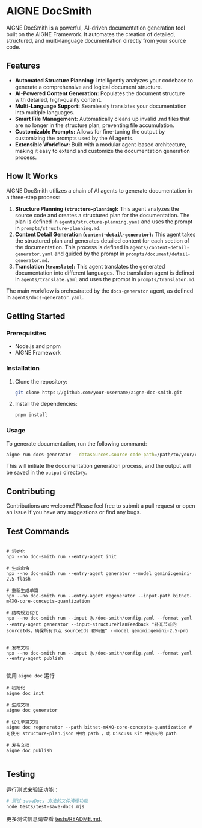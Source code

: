 # AIGNE DocSmith

AIGNE DocSmith is a powerful, AI-driven documentation generation tool built on the AIGNE Framework. It automates the creation of detailed, structured, and multi-language documentation directly from your source code.

## Features

- **Automated Structure Planning:** Intelligently analyzes your codebase to generate a comprehensive and logical document structure.
- **AI-Powered Content Generation:** Populates the document structure with detailed, high-quality content.
- **Multi-Language Support:** Seamlessly translates your documentation into multiple languages.
- **Smart File Management:** Automatically cleans up invalid .md files that are no longer in the structure plan, preventing file accumulation.
- **Customizable Prompts:** Allows for fine-tuning the output by customizing the prompts used by the AI agents.
- **Extensible Workflow:** Built with a modular agent-based architecture, making it easy to extend and customize the documentation generation process.

## How It Works

AIGNE DocSmith utilizes a chain of AI agents to generate documentation in a three-step process:

1.  **Structure Planning (`structure-planning`):** This agent analyzes the source code and creates a structured plan for the documentation. The plan is defined in `agents/structure-planning.yaml` and uses the prompt in `prompts/structure-planning.md`.
2.  **Content Detail Generation (`content-detail-generator`):** This agent takes the structured plan and generates detailed content for each section of the documentation. This process is defined in `agents/content-detail-generator.yaml` and guided by the prompt in `prompts/document/detail-generator.md`.
3.  **Translation (`translate`):** This agent translates the generated documentation into different languages. The translation agent is defined in `agents/translate.yaml` and uses the prompt in `prompts/translator.md`.

The main workflow is orchestrated by the `docs-generator` agent, as defined in `agents/docs-generator.yaml`.

## Getting Started

### Prerequisites

- Node.js and pnpm
- AIGNE Framework

### Installation

1.  Clone the repository:
    ```bash
    git clone https://github.com/your-username/aigne-doc-smith.git
    ```
2.  Install the dependencies:
    ```bash
    pnpm install
    ```

### Usage

To generate documentation, run the following command:

```bash
aigne run docs-generator --datasources.source-code-path=/path/to/your/code
```

This will initiate the documentation generation process, and the output will be saved in the `output` directory.

## Contributing

Contributions are welcome! Please feel free to submit a pull request or open an issue if you have any suggestions or find any bugs.

## Test Commands

```shell

# 初始化
npx --no doc-smith run --entry-agent init

# 生成命令
npx --no doc-smith run --entry-agent generator --model gemini:gemini-2.5-flash

# 重新生成单篇
npx --no doc-smith run --entry-agent regenerator --input-path bitnet-m4XQ-core-concepts-quantization

# 结构规划优化
npx --no doc-smith run --input @./doc-smith/config.yaml --format yaml --entry-agent generator --input-structurePlanFeedback "补充节点的 sourceIds，确保所有节点 sourceIds 都有值" --model gemini:gemini-2.5-pro


# 发布文档
npx --no doc-smith run --input @./doc-smith/config.yaml --format yaml --entry-agent publish


```

使用 `aigne doc` 运行

```shell
# 初始化
aigne doc init

# 生成文档
aigne doc generator

# 优化单篇文档
aigne doc regenerator --path bitnet-m4XQ-core-concepts-quantization # 可使用 structure-plan.json 中的 path ，或 Discuss Kit 中访问的 path

# 发布文档
aigne doc publish


```

## Testing

运行测试来验证功能：

```bash
# 测试 saveDocs 方法的文件清理功能
node tests/test-save-docs.mjs
```

更多测试信息请查看 [tests/README.md](tests/README.md)。
